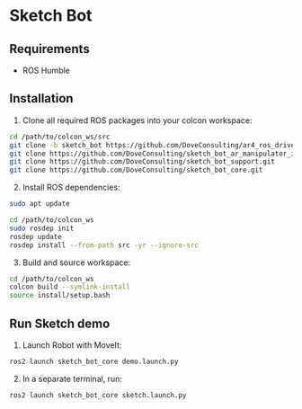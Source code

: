 # Sketch Bot

## Requirements
- ROS Humble

## Installation
1. Clone all required ROS packages into your colcon workspace:
```bash
cd /path/to/colcon_ws/src
git clone -b sketch_bot https://github.com/DoveConsulting/ar4_ros_driver.git
git clone https://github.com/DoveConsulting/sketch_bot_ar_manipulator_ikfast_plugin.git
git clone https://github.com/DoveConsulting/sketch_bot_support.git
git clone https://github.com/DoveConsulting/sketch_bot_core.git
```
2. Install ROS dependencies:
```bash
sudo apt update

cd /path/to/colcon_ws
sudo rosdep init
rosdep update
rosdep install --from-path src -yr --ignore-src
```

3. Build and source workspace:
```bash
cd /path/to/colcon_ws
colcon build --symlink-install
source install/setup.bash
```

## Run Sketch demo
1. Launch Robot with MoveIt:
```bash
ros2 launch sketch_bot_core demo.launch.py
```
2. In a separate terminal, run:
```bash
ros2 launch sketch_bot_core sketch.launch.py
```